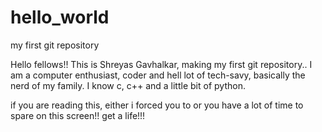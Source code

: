 # hello_world
my first git repository


Hello fellows!! This is Shreyas Gavhalkar, making my first git repository.. I am a computer enthusiast, coder and hell lot of tech-savy, basically the nerd of my family. I know c, c++ and a little bit of python.

if you are reading this, either i forced you to or you have a lot of time to spare on this screen!! get a life!!!
